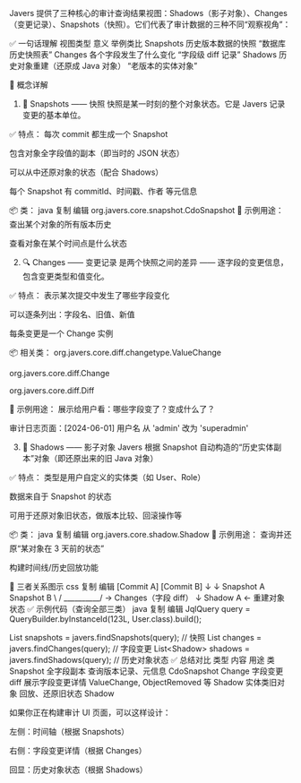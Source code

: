 Javers 提供了三种核心的审计查询结果视图：Shadows（影子对象）、Changes（变更记录）、Snapshots（快照）。它们代表了审计数据的三种不同“观察视角”：

✅ 一句话理解
视图类型	意义	举例类比
Snapshots	历史版本数据的快照	“数据库历史快照表”
Changes	各个字段发生了什么变化	“字段级 diff 记录”
Shadows	历史对象重建（还原成 Java 对象）	“老版本的实体对象”

🧠 概念详解
1. 📸 Snapshots —— 快照
   快照是某一时刻的整个对象状态。它是 Javers 记录变更的基本单位。

✅ 特点：
每次 commit 都生成一个 Snapshot

包含对象全字段值的副本（即当时的 JSON 状态）

可以从中还原对象的状态（配合 Shadows）

每个 Snapshot 有 commitId、时间戳、作者 等元信息

📦 类：
java
复制
编辑
org.javers.core.snapshot.CdoSnapshot
📌 示例用途：
查出某个对象的所有版本历史

查看对象在某个时间点是什么状态

2. 🔍 Changes —— 变更记录
   是两个快照之间的差异 —— 逐字段的变更信息，包含变更类型和值变化。

✅ 特点：
表示某次提交中发生了哪些字段变化

可以逐条列出：字段名、旧值、新值

每条变更是一个 Change 实例

📦 相关类：
org.javers.core.diff.changetype.ValueChange

org.javers.core.diff.Change

org.javers.core.diff.Diff

📌 示例用途：
展示给用户看：哪些字段变了？变成什么了？

审计日志页面：[2024-06-01] 用户名 从 'admin' 改为 'superadmin'

3. 🧩 Shadows —— 影子对象
   Javers 根据 Snapshot 自动构造的“历史实体副本”对象（即还原出来的旧 Java 对象）

✅ 特点：
类型是用户自定义的实体类（如 User、Role）

数据来自于 Snapshot 的状态

可用于还原对象旧状态，做版本比较、回滚操作等

📦 类：
java
复制
编辑
org.javers.core.shadow.Shadow<T>
📌 示例用途：
查询并还原“某对象在 3 天前的状态”

构建时间线/历史回放功能

🔄 三者关系图示
css
复制
编辑
[Commit A]      [Commit B]
↓               ↓
Snapshot A      Snapshot B
\            /
\__________/      → Changes（字段 diff）
↓
Shadow A     ← 重建对象状态
✅ 示例代码（查询全部三类）
java
复制
编辑
JqlQuery query = QueryBuilder.byInstanceId(123L, User.class).build();

List<CdoSnapshot> snapshots = javers.findSnapshots(query); // 快照
List<Change> changes = javers.findChanges(query);          // 字段变更
List<Shadow<User>> shadows = javers.findShadows(query);    // 历史对象状态
✅ 总结对比
类型	内容	用途	类
Snapshot	全字段副本	查询版本记录、元信息	CdoSnapshot
Change	字段变更 diff	展示字段变更详情	ValueChange, ObjectRemoved 等
Shadow	实体类旧对象	回放、还原旧状态	Shadow<T>

如果你正在构建审计 UI 页面，可以这样设计：

左侧：时间轴（根据 Snapshots）

右侧：字段变更详情（根据 Changes）

回显：历史对象状态（根据 Shadows）